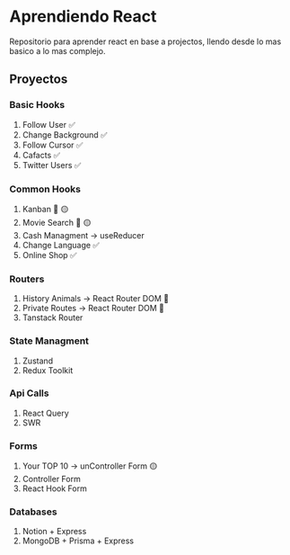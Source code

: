 # Aprendiendo React
Repositorio para aprender react en base a projectos, llendo desde lo mas basico a lo mas complejo.

## Proyectos

### Basic Hooks
1. Follow User ✅
0. Change Background ✅
0. Follow Cursor ✅
0. Cafacts ✅
0. Twitter Users ✅

### Common Hooks
1. Kanban 🔵 🟡
0. Movie Search 🔵 🟡
0. Cash Managment -> useReducer
0. Change Language ✅
0. Online Shop ✅ 

### Routers
1. History Animals -> React Router DOM 🔵
0. Private Routes -> React Router DOM 🔵
0. Tanstack Router

### State Managment
1. Zustand
0. Redux Toolkit

### Api Calls
1. React Query
0. SWR

### Forms
1. Your TOP 10 -> unController Form 🟡
0. Controller Form
0. React Hook Form

### Databases
1. Notion + Express
0. MongoDB + Prisma + Express